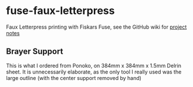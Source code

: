 # fuse-faux-letterpress
Faux Letterpress printing with Fiskars Fuse, see the GitHub wiki for [project notes](/wiki/)

## Brayer Support

This is what I ordered from Ponoko, on 384mm x 384mm x 1.5mm Delrin sheet. It is unnecessarily elaborate, as the only tool I really used was the large outline (with the center support removed by hand)
